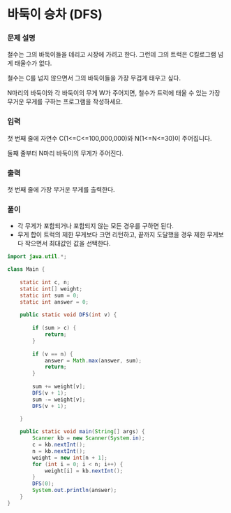 # 바둑이 승차 (DFS)

### 문제 설명

철수는 그의 바둑이들을 데리고 시장에 가려고 한다. 그런데 그의 트럭은 C킬로그램 넘게 태울수가 없다.

철수는 C를 넘지 않으면서 그의 바둑이들을 가장 무겁게 태우고 싶다.

N마리의 바둑이와 각 바둑이의 무게 W가 주어지면, 철수가 트럭에 태울 수 있는 가장 무거운 무게를 구하는 프로그램을 작성하세요.

### 입력

첫 번째 줄에 자연수 C(1<=C<=100,000,000)와 N(1<=N<=30)이 주어집니다.

둘째 줄부터 N마리 바둑이의 무게가 주어진다.

### 출력

첫 번째 줄에 가장 무거운 무게를 출력한다.

### 풀이

- 각 무게가 포함되거나 포함되지 않는 모든 경우를 구하면 된다.
- 무게 합이 트럭의 제한 무게보다 크면 리턴하고, 끝까지 도달했을 경우 제한 무게보다 작으면서 최대값인 값을 선택한다.

```java
import java.util.*;

class Main {
    
    static int c, n;
    static int[] weight;
    static int sum = 0;
    static int answer = 0;
    
    public static void DFS(int v) {
        
        if (sum > c) {
            return;
        }
        
        if (v == n) {
            answer = Math.max(answer, sum);
            return;
        }
        
        sum += weight[v];
        DFS(v + 1);
        sum -= weight[v];
        DFS(v + 1);
        
    }

    public static void main(String[] args) {
        Scanner kb = new Scanner(System.in);
        c = kb.nextInt();
        n = kb.nextInt();
        weight = new int[n + 1];
        for (int i = 0; i < n; i++) {
            weight[i] = kb.nextInt();
        }
        DFS(0);
        System.out.println(answer);
    }
}
```